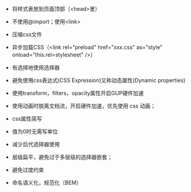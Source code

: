 
* 将样式表放到页面顶部（\<head>里）
* 不使用@import；使用\<link>
* 压缩css文件
* 异步加载CSS（\<link rel="preload" href="xxx.css" as="style" onload="this.rel=stylesheet"  />）

* 有选择地使用选择器

* 避免使用css表达式(CSS Expression)又称动态属性(Dynamic properties)

* 使用transform，filters，opacity属性开启GUP硬件加速

* 使用动画时脱离文档流，开启硬件加速，优先使用 css 动画；

* css属性简写

* 值为0时无需写单位

* 减少后代选择器使用

* 层级扁平，避免过于多层级的选择器嵌套；
* 避免过度约束

* 命名语义化，规范化（BEM）

